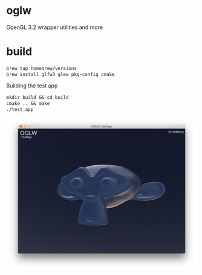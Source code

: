# oglw
OpenGL 3.2 wrapper utilities and more

build
=====

```
brew tap homebrew/versions
brew install glfw3 glew pkg-config cmake
```

Building the test app
```
mkdir build && cd build
cmake .. && make
./test_app
```

![00](img/test-app.png)
